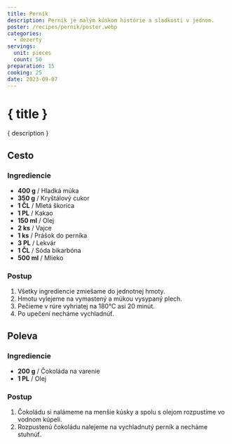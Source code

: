 ```yaml
---
title: Perník
description: Perník je malým kúskom histórie a sladkosti v jednom.
poster: /recipes/pernik/poster.webp
categories:
  - dezerty
servings:
  unit: pieces
  count: 50
preparation: 15
cooking: 25
date: 2023-09-07
---
```


# { title }

{ description }

## Cesto

### Ingrediencie

- **400 g** / Hladká múka
- **350 g** / Kryštálový cukor
- **1 ČL** / Mletá škorica
- **1 PL** / Kakao
- **150 ml** / Olej
- **2 ks** / Vajce
- **1 ks** / Prášok do perníka
- **3 PL** / Lekvár
- **1 ČL** / Sóda bikarbóna
- **500 ml** / Mlieko

### Postup

1. Všetky ingrediencie zmiešame do jednotnej hmoty.
2. Hmotu vylejeme na vymastený a múkou vysypaný plech.
3. Pečieme v rúre vyhriatej na 180°C asi 20 minút.
4. Po upečení necháme vychladnúť.

## Poleva

### Ingrediencie

- **200 g** / Čokoláda na varenie
- **1 PL** / Olej

### Postup

1. Čokoládu si nalámeme na menšie kúsky a spolu s olejom rozpustíme vo vodnom kúpeli.
2. Rozpustenú čokoládu nalejeme na vychladnutý perník a necháme stuhnúť.

